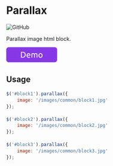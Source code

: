 Parallax
===================

![GitHub](https://img.shields.io/github/license/keygenqt/js-parallax)

Parallax image html block.

<p>
    <a href="https://old.keygenqt.com/work/js-parallax">
        <img src="data/demo_button.gif" width="136px"/>
    </a>
</p>


## Usage

```js
$('#block1').parallax({
    image: '/images/common/block1.jpg'
});

$('#block2').parallax({
    image: '/images/common/block2.jpg'
});

$('#block3').parallax({
    image: '/images/common/block3.jpg'
});
```
